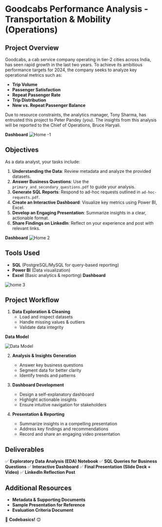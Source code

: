 # **Goodcabs Performance Analysis - Transportation & Mobility (Operations)**

## **Project Overview**
Goodcabs, a cab service company operating in tier-2 cities across India, has seen rapid growth in the last two years. To achieve its ambitious performance targets for 2024, the company seeks to analyze key operational metrics such as:

- **Trip Volume**
- **Passenger Satisfaction**
- **Repeat Passenger Rate**
- **Trip Distribution**
- **New vs. Repeat Passenger Balance**

Due to resource constraints, the analytics manager, Tony Sharma, has entrusted this project to Peter Pandey (you). The insights from this analysis will be reported to the Chief of Operations, Bruce Haryali.



**Dashboard**
![Home -1](https://github.com/user-attachments/assets/9cf4f9af-15cd-4fcb-a335-0fd4f03be41f)

## **Objectives**
As a data analyst, your tasks include:
1. **Understanding the Data**: Review metadata and analyze the provided datasets.
2. **Answer Business Questions**: Use the `primary_and_secondary_questions.pdf` to guide your analysis.
3. **Generate SQL Reports**: Respond to ad-hoc requests outlined in `ad-hoc-requests.pdf`.
4. **Create an Interactive Dashboard**: Visualize key metrics using Power BI, Excel.
5. **Develop an Engaging Presentation**: Summarize insights in a clear, actionable format.
6. **Share Findings on LinkedIn**: Reflect on your experience and post with relevant links.

**Dashboard**
![Home 2](https://github.com/user-attachments/assets/a706f010-cfc1-4893-b74a-e47f4ab3bf2a)

## **Tools Used**
- **SQL** (PostgreSQL/MySQL for query-based reporting)
- **Power BI** (Data visualization)
- **Excel** (Basic analytics & reporting)
**Dashboard**

![home 3](https://github.com/user-attachments/assets/fcfa227d-e48b-48e8-acad-c5bf46028552)


## **Project Workflow**
1. **Data Exploration & Cleaning**
   - Load and inspect datasets
   - Handle missing values & outliers
   - Validate data integrity

**Data Model**

![Data Model](https://github.com/user-attachments/assets/d6c990ff-e45f-480b-b647-b17da49ab35b)


2. **Analysis & Insights Generation**
   - Answer key business questions
   - Segment data for better clarity
   - Identify trends and patterns

3. **Dashboard Development**
   - Design a self-explanatory dashboard
   - Highlight actionable insights
   - Ensure intuitive navigation for stakeholders

4. **Presentation & Reporting**
   - Summarize insights in a compelling presentation
   - Address key findings and recommendations
   - Record and share an engaging video presentation

## **Deliverables**
✅ **Exploratory Data Analysis (EDA) Notebook**
✅ **SQL Queries for Business Questions**
✅ **Interactive Dashboard**
✅ **Final Presentation (Slide Deck + Video)**
✅ **LinkedIn Reflection Post**


## **Additional Resources**
- **Metadata & Supporting Documents**
- **Sample Presentation for Reference**
- **Evaluation Criteria Document**

🚀 **Codebasics!** 😊

